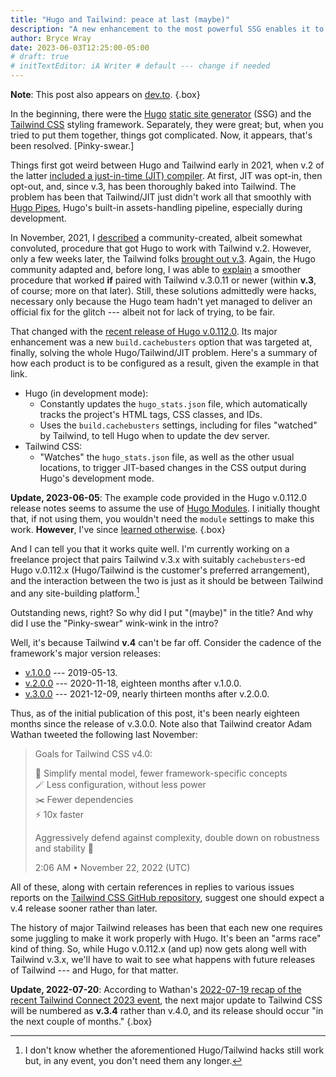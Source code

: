 ```yaml
---
title: "Hugo and Tailwind: peace at last (maybe)"
description: "A new enhancement to the most powerful SSG enables it to work smoothly with the most popular CSS framework — at least, until the latter’s next major release."
author: Bryce Wray
date: 2023-06-03T12:25:00-05:00
# draft: true
# initTextEditor: iA Writer # default --- change if needed
---
```


**Note**: This post also appears on [dev.to](https://dev.to/brycewray/hugo-and-tailwind-peace-at-last-maybe-4h25).
{.box}

In the beginning, there were the [Hugo](https://gohugo.io) [static site generator](https://github.com/myles/awesome-static-generators) (SSG) and the [Tailwind CSS](https://tailwindcss.com) styling framework. Separately, they were great; but, when you tried to put them together, things got complicated. Now, it appears, that's been resolved. \[Pinky-swear.]

<!--more-->

Things first got weird between Hugo and Tailwind early in 2021, when v.2 of the latter [included a just-in-time (JIT) compiler](https://blog.tailwindcss.com/just-in-time-the-next-generation-of-tailwind-css). At first, JIT was opt-in, then opt-out, and, since v.3, has been thoroughly baked into Tailwind. The problem has been that Tailwind/JIT just didn't work all that smoothly with [Hugo Pipes](https://gohugo.io/hugo-pipes), Hugo's built-in assets-handling pipeline, especially during development.

In November, 2021, I [described](/posts/2021/11/making-tailwind-jit-work-hugo/) a community-created, albeit somewhat convoluted, procedure that got Hugo to work with Tailwind v.2. However, only a few weeks later, the Tailwind folks [brought out v.3](https://tailwindcss.com/blog/tailwindcss-v3). Again, the Hugo community adapted and, before long, I was able to [explain](/posts/2022/03/making-tailwind-jit-work-hugo-version-3-edition/) a smoother procedure that worked **if** paired with Tailwind v.3.0.11 or newer (within **v.3**, of course; more on that later). Still, these solutions admittedly were hacks, necessary only because the Hugo team hadn't yet managed to deliver an official fix for the glitch --- albeit not for lack of trying, to be fair.

That changed with the [recent release of Hugo v.0.112.0](https://github.com/gohugoio/hugo/releases/tag/v0.112.0). Its major enhancement was a new `build.cachebusters` option that was targeted at, finally, solving the whole Hugo/Tailwind/JIT problem. Here's a summary of how each product is to be configured as a result, given the example in that link.

- Hugo (in development mode):
	- Constantly updates the `hugo_stats.json` file, which automatically tracks the project's HTML tags, CSS classes, and IDs.
	- Uses the `build.cachebusters` settings, including for files "watched" by Tailwind, to tell Hugo when to update the dev server.
- Tailwind CSS:
	- "Watches" the `hugo_stats.json` file, as well as the other usual locations, to trigger JIT-based changes in the CSS output during Hugo's development mode.

**Update, 2023-06-05**: The example code provided in the Hugo v.0.112.0 release notes seems to assume the use of [Hugo Modules](https://gohugo.io/hugo-modules/). I initially thought that, if not using them, you wouldn't need the `module` settings to make this work. **However**, I've since [learned otherwise](https://discourse.gohugo.io/t/using-the-new-cachebusters-feature-with-a-theme/44700).
{.box}

And I can tell you that it works quite well. I'm currently working on a freelance project that pairs Tailwind v.3.x with suitably `cachebusters`-ed Hugo v.0.112.x (Hugo/Tailwind is the customer's preferred arrangement), and the interaction between the two is just as it should be between Tailwind and any site-building platform.[^hacks]

[^hacks]: I don't know whether the aforementioned Hugo/Tailwind hacks still work but, in any event, you don't need them any longer.

Outstanding news, right? So why did I put "(maybe)" in the title? And why did I use the "Pinky-swear" wink-wink in the intro?

Well, it's because Tailwind **v.4** can't be far off. Consider the cadence of the framework's major version releases:

- [v.1.0.0](https://github.com/tailwindlabs/tailwindcss/releases/tag/v1.0.0) --- <span class="nobrk">2019-05-13</span>.
- [v.2.0.0](https://github.com/tailwindlabs/tailwindcss/releases/tag/v2.0.0) --- <span class="nobrk">2020-11-18</span>, eighteen months after v.1.0.0.
- [v.3.0.0](https://github.com/tailwindlabs/tailwindcss/releases/tag/v3.0.0) --- <span class="nobrk">2021-12-09</span>, nearly thirteen months after v.2.0.0.

Thus, as of the initial publication of this post, it's been nearly eighteen months since the release of v.3.0.0. Note also that Tailwind creator Adam Wathan tweeted the following last November:

> Goals for Tailwind CSS v4.0:
>
> 🤏 Simplify mental model, fewer framework-specific concepts\
> 🪄 Less configuration, without less power\
> ✂️ Fewer dependencies\
>⚡️ 10x faster
>
> Aggressively defend against complexity, double down on robustness and stability 🤝
>
> <span class="legal">2:06 AM &bull; November 22, 2022 (UTC)</span>

All of these, along with certain references in replies to various issues reports on the [Tailwind CSS GitHub repository](https://github.com/tailwindlabs/tailwindcss), suggest one should expect a v.4 release sooner rather than later.

The history of major Tailwind releases has been that each new one requires some juggling to make it work properly with Hugo. It's been an "arms race" kind of thing. So, while Hugo v.0.112.x (and up) now gets along well with Tailwind v.3.x, we'll have to wait to see what happens with future releases of Tailwind --- and Hugo, for that matter.

**Update, 2022-07-20**: According to Wathan's [2022-07-19 recap of the recent Tailwind Connect 2023 event](https://tailwindcss.com/blog/2023-07-18-tailwind-connect-2023-recap), the next major update to Tailwind CSS will be numbered as **v.3.4** rather than v.4.0, and its release should occur "in the next couple of months."
{.box}
